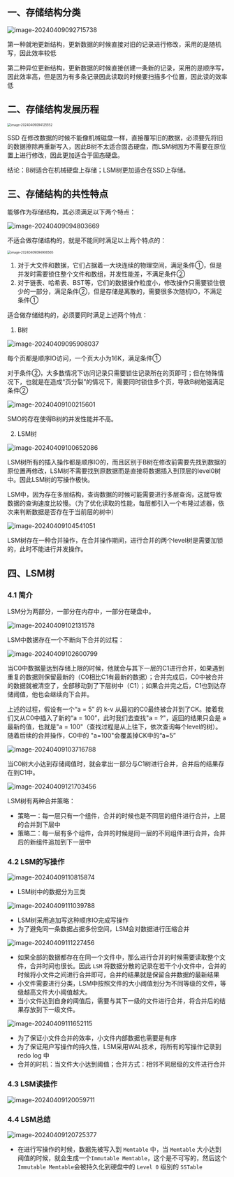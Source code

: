 ## 一、存储结构分类

![image-20240409092715738](1.B树与LSM树.assets/image-20240409092715738-17126268928971.png)

第一种就地更新结构，更新数据的时候直接对旧的记录进行修改，采用的是随机写，因此效率较低

第二种异位更新结构，更新数据的时候直接创建一条新的记录，采用的是顺序写，因此效率高，但是因为有多条记录因此读取的时候要扫描多个位置，因此读的效率低

## 二、存储结构发展历程

<img src="1.B树与LSM树.assets/image-20240409094125552-17126268989112.png" alt="image-20240409094125552" style="zoom:50%;" />

SSD 在修改数据的时候不能像机械磁盘一样，直接覆写旧的数据，必须要先将旧的数据擦除再重新写入，因此B树不太适合固态硬盘，而LSM树因为不需要在原位置上进行修改，因此更加适合于固态硬盘。

结论：B树适合在机械硬盘上存储；LSM树更加适合在SSD上存储。

## 三、存储结构的共性特点

能够作为存储结构，其必须满足以下两个特点：

![image-20240409094803669](1.B树与LSM树.assets/image-20240409094803669-17126272851013.png)

不适合做存储结构的，就是不能同时满足以上两个特点的：

<img src="1.B树与LSM树.assets/image-20240409094906565.png" alt="image-20240409094906565" style="zoom:50%;" />

1. 对于大文件和数据，它们占据着一大块连续的物理空间，满足条件①，但是并发时需要锁住整个文件和数组，并发性能差，不满足条件②
2. 对于链表、哈希表、BST等，它们的数据操作粒度小，修改操作只需要锁住很少的一部分，满足条件②，但是存储是离散的，需要很多次随机IO，不满足条件①

适合做存储结构的，必须要同时满足上述两个特点：

1. B树

![image-20240409095908037](1.B树与LSM树.assets/image-20240409095908037-17126279489275.png)

每个页都是顺序IO访问，一个页大小为16K，满足条件①

对于条件②，大多数情况下访问记录只需要锁住记录所在的页即可；但在特殊情况下，也就是在造成“页分裂”的情况下，需要同时锁住多个页，导致B树勉强满足条件②

![image-20240409100215601](1.B树与LSM树.assets/image-20240409100215601.png)

SMO的存在使得B树的并发性能并不高。

2. LSM树

![image-20240409100652086](1.B树与LSM树.assets/image-20240409100652086-17126284135126.png)

LSM树所有的插入操作都是顺序IO的，而且区别于B树在修改前需要先找到数据的原位置再修改，LSM树不需要找到原数据而是直接将数据插入到顶层的level0树中。因此LSM树的写操作极快。

LSM中，因为存在多层结构，查询数据的时候可能需要进行多层查询，这就导致数据的查询速度比较慢。（为了优化读取的性能，每层都引入一个布隆过滤器，依次来判断数据是否存在于当前层的树中）

![image-20240409104541051](1.B树与LSM树.assets/image-20240409104541051-17126307421838.png)

LSM树存在一种合并操作，在合并操作期间，进行合并的两个level树是需要加锁的，此时不能进行并发操作。





## 四、LSM树

### 4.1 简介

LSM分为两部分，一部分在内存中，一部分在硬盘中。

![image-20240409102131578](1.B树与LSM树.assets/image-20240409102131578-17126292931627.png)

LSM中数据存在一个不断向下合并的过程：

![image-20240409102600799](1.B树与LSM树.assets/image-20240409102600799.png)

当C0中数据量达到存储上限的时候，他就会与其下一层的C1进行合并，如果遇到重复的数据则保留最新的（C0相比C1有最新的数据）；合并完成后，C0中被合并的数据就被清空了，全部移动到了下层树中（C1）；如果合并完之后，C1也到达存储阈值，他也会继续向下合并。

上述的过程，假设有一个“a = 5” 的 k-v 从最初的C0最终被合并到了CK。接着我们又从C0中插入了新的“a = 100”，此时我们去查找"a = ?"，返回的结果只会是 a 最新的值，也就是"a = 100"（查找过程是从上往下，依次查询每个level的树）。随着后续的合并操作，C0中的 "a=100"会覆盖掉CK中的“a=5”

![image-20240409103716788](1.B树与LSM树.assets/image-20240409103716788.png)

当C0树大小达到存储阈值时，就会拿出一部分与C1树进行合并，合并后的结果存在到C1中。

![image-20240409121703456](1.B树与LSM树.assets/image-20240409121703456-171263622388410.png)

LSM树有两种合并策略：

- 策略一：每一层只有一个组件，合并的时候也是不同层的组件进行合并，上层的合并到下层中
- 策略二：每一层有多个组件，合并的时候是同一层的不同组件进行合并，合并后的新组件追加到下一层中

### 4.2 LSM的写操作

![image-20240409110815874](1.B树与LSM树.assets/image-20240409110815874.png)

- LSM树中的数据分为三类

![image-20240409111039788](1.B树与LSM树.assets/image-20240409111039788.png)

- LSM树采用追加写这种顺序IO完成写操作
- 为了避免同一条数据占据多份空间，LSM会对数据进行压缩合并

![image-20240409111227456](1.B树与LSM树.assets/image-20240409111227456.png)

- 如果全部的数据都存在在同一个文件中，那么进行合并的时候需要读取整个文件，合并时间也很长。因此 `LSM` 将数据分散的记录在若干个小文件中，合并的时候将小文件之间进行合并即可，合并的结果就是保留合并数据的最新结果
- 小文件需要进行分类，LSM中按照文件的大小阈值划分为不同等级的文件，等级越高文件大小阈值越大。
- 当小文件达到自身的阈值后，需要与其下一级的文件进行合并，将合并后的结果存放到下一级文件。

![image-20240409111652115](1.B树与LSM树.assets/image-20240409111652115.png)

- 为了保证小文件合并的效率，小文件内部数据也需要是有序
- 为了保证用户写操作的持久性，LSM采用WAL技术，将所有的写操作记录到redo log 中
- 合并的时机：当文件大小达到阈值；合并方式：相邻不同层级的文件进行合并

### 4.3 LSM读操作

![image-20240409120059711](1.B树与LSM树.assets/image-20240409120059711.png)

### 4.4 LSM总结

![image-20240409120725377](1.B树与LSM树.assets/image-20240409120725377-17126356473749.png)

- 在进行写操作的时候，数据先被写入到 `Memtable` 中，当 `Memtable` 大小达到阈值的时候，就会生成一个`Immutable Memtable`，这个是不可写的，然后这个`Immutable Memtable`会被持久化到硬盘中的 `Level 0` 级别的 `SSTable`